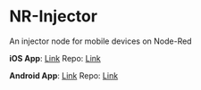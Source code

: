 # NR-Injector
An injector node for mobile devices on Node-Red

**iOS App**: [Link](https://itunes.apple.com/us/app/nr-inject/id960596793?ls=1&mt=8)
Repo: [Link](https://github.com/fbuentello/iOS-NRInject)

**Android App**: [Link](https://play.google.com/store/apps/details?id=com.mioty.fabianbuentello.nrinject)
Repo: [Link](https://github.com/fbuentello/Android-NRInject)
